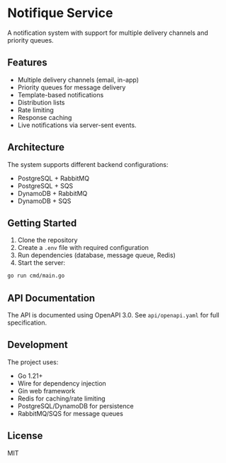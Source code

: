 # Notifique Service
A notification system with support for multiple delivery channels and priority queues.

## Features

- Multiple delivery channels (email, in-app)
- Priority queues for message delivery
- Template-based notifications
- Distribution lists
- Rate limiting
- Response caching
- Live notifications via server-sent events.

## Architecture

The system supports different backend configurations:

- PostgreSQL + RabbitMQ
- PostgreSQL + SQS
- DynamoDB + RabbitMQ
- DynamoDB + SQS

## Getting Started

1. Clone the repository
2. Create a `.env` file with required configuration
3. Run dependencies (database, message queue, Redis)
4. Start the server:
```bash
go run cmd/main.go
```

## API Documentation

The API is documented using OpenAPI 3.0. See `api/openapi.yaml` for full specification.

## Development

The project uses:
- Go 1.21+
- Wire for dependency injection 
- Gin web framework
- Redis for caching/rate limiting
- PostgreSQL/DynamoDB for persistence
- RabbitMQ/SQS for message queues

## License

MIT